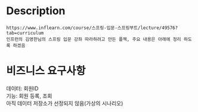 # Description

```
https://www.inflearn.com/course/스프링-입문-스프링부트/lecture/49576?tab=curriculum
인프런의 김영한님의 스프링 입문 강좌 따라하려고 만든 플젝, 주요 내용은 아래에 정리 하도록 하겠음
```

# 비즈니스 요구사항

데이터: 회원ID  
기능: 회원 등록, 조회  
아직 데이터 저장소가 선정되지 않음(가상의 시나리오)  